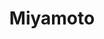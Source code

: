 ---
layout: place
title: "Miyamoto"
permalink: /oregon/portland/miyamoto.html
stateAbbr: OR
stateName: Oregon
cityName: Portland
seo:
  name: "Miyamoto"
  type: Restaurant
  links: https://miyamotosushi.com/?fbclid=IwAR20lmUwANhIYQBu-LXcRySlO1rppLIxRLE1Zb4KTMP5EYbxp7DNU9awhvM
description: "Miyamoto serves delicious sushi in Portland, Oregon. Try fresh Japanese dishes for a great dining experience. "
place_id: ChIJzXCO4wahlVQRTbyQocyYGng
photos:
  - name: >-
      places/ChIJzXCO4wahlVQRTbyQocyYGng/photos/AeeoHcIfY7ogMM-sZeODXCzk9s94-s8mBhOwt7UsVspRCj3b0rJUz6AgMQQKcHIFdXbXr5n4TTxq6krGDS0br7y8JAPlkqygCD6ivnC1NjW5FrRCcAm66UDObvGsFT5o8kuuCJceksUF27bbUtfPmzrbfxABChS64x_wugPek7TNdLGmy-DGE6KkDcTeePeQOiQGJy0yWnZhFeU1NwsM-0lTXnP5BEsBXv6ysDtzJxduUDzfWE9JAlCzL21Pm4mkkAdBaMtROwB9OB0PGkZc3x_oL7YYRcK0m0ZC6y1NOakrh6Lafw
    widthPx: 538
    heightPx: 403
    authorAttributions:
      - displayName: Miyamoto
        uri: https://maps.google.com/maps/contrib/106709881068084034245
        photoUri: >-
          https://lh3.googleusercontent.com/a/ACg8ocLtFrigMQDXrv0oqEpf19fDS-F9VDElwdFFColBeSB3mMssFg=s100-p-k-no-mo
    flagContentUri: >-
      https://www.google.com/local/imagery/report/?cb_client=maps_api_places.places_api&image_key=!1e10!2sAF1QipPO1A3qZohaMFV1aG0wIXLveTgQa1xUqCyYr3Y2&hl=en-US
    googleMapsUri: >-
      https://www.google.com/maps/place//data=!3m4!1e2!3m2!1sAF1QipPO1A3qZohaMFV1aG0wIXLveTgQa1xUqCyYr3Y2!2e10!4m2!3m1!1s0x5495a106e38e70cd:0x781a98cca190bc4d
  - name: >-
      places/ChIJzXCO4wahlVQRTbyQocyYGng/photos/AeeoHcLG3nyniHu1OReMRsQ9Y94eQQCGHuy6HjCJoFGFAOuaaEUprCUB5l0NVw4d8YdN--sk8yI5crBrE3S2d7euhMSKxcIIVHhgL4HUshilKuF7sDQYLhqBtH5wy--DfsyhANmZFjchAVuS39dYMeW621OjO_Swhzug8h-2T1OJm4VszpI2Lw_j052eBmItaqssj7edaD-MJHgA8KcEYVRJ5EVIGhGPl25nf3ah5EseNU0Ny8NqirL8jwmKuSxxlf3Ke6tqMg8WuSeh6liNnaooBTLIrOj_ofYWImFqFsTRfenGhg
    widthPx: 2992
    heightPx: 2992
    authorAttributions:
      - displayName: Miyamoto
        uri: https://maps.google.com/maps/contrib/106709881068084034245
        photoUri: >-
          https://lh3.googleusercontent.com/a/ACg8ocLtFrigMQDXrv0oqEpf19fDS-F9VDElwdFFColBeSB3mMssFg=s100-p-k-no-mo
    flagContentUri: >-
      https://www.google.com/local/imagery/report/?cb_client=maps_api_places.places_api&image_key=!1e10!2sAF1QipP1T_U07P2yiNkTeo0Z8VpjlCPK_tuCyunJGKu8&hl=en-US
    googleMapsUri: >-
      https://www.google.com/maps/place//data=!3m4!1e2!3m2!1sAF1QipP1T_U07P2yiNkTeo0Z8VpjlCPK_tuCyunJGKu8!2e10!4m2!3m1!1s0x5495a106e38e70cd:0x781a98cca190bc4d
  - name: >-
      places/ChIJzXCO4wahlVQRTbyQocyYGng/photos/AeeoHcJSXCAp1Zty0w9mIbzJOtS3IPFGNXe0XTZYDAM5Ggembh_YkBrU1xVvseBWpIiWDo8wH28l6rKD5yxDmbXrkWpg0Ftuo68jUKG--oBNyCbAjtc45P6bVJcw-cVA0bG8CUx7tCenoJIy2pP7I4PBcNHWt3mDzWl9OCawlv7Ovnhzo6WhrC1fR1IQRtMUxVRk-myaCpCKL8C2txEonSVzlxsSA4S7XrFAOUo_ZfD28gsoOJGxEFXfdQpv9GN77EZauBTmutWZ_-NGXOU_kGfDR-X8bD7d2vlL3TPXFR4BfY6G-bLvNzKzQ1SHSkC64cWI1YomPefzKaycxON_zDcma9hsHVQVq0Mq1nZWt_H4fcC-IHIjnJnH4oRxkIcUxMXEVTXLpF5Qq5s1JD7kv7oP54Kb7d1rSeq9JdDhSZJcyZhxljs
    widthPx: 3072
    heightPx: 4080
    authorAttributions:
      - displayName: Iris S. Le
        uri: https://maps.google.com/maps/contrib/104698860121813616426
        photoUri: >-
          https://lh3.googleusercontent.com/a-/ALV-UjXizrtlV0yWIlsjSG8SRXcmvAz86yexgafj-xkwFROXKVLIXTlk=s100-p-k-no-mo
    flagContentUri: >-
      https://www.google.com/local/imagery/report/?cb_client=maps_api_places.places_api&image_key=!1e10!2sCIHM0ogKEICAgICT77HzyQE&hl=en-US
    googleMapsUri: >-
      https://www.google.com/maps/place//data=!3m4!1e2!3m2!1sCIHM0ogKEICAgICT77HzyQE!2e10!4m2!3m1!1s0x5495a106e38e70cd:0x781a98cca190bc4d
  - name: >-
      places/ChIJzXCO4wahlVQRTbyQocyYGng/photos/AeeoHcI8HXPslP-6H7eYKUstHwF2lAoczvezGcglo5VacAASnlHE6DZlWzDcdPPdXaoxP1CIvLc38kPOHtoXoJt85NcfaiHfrh2Qz7urj17EEDrnB5nGRN1RDf2WUzT2OB5Ros7jvwpd99777rgvaAVomBNzrlqZkPOEdoDZviGlL3tkuouVXpdPTDp43xTWwnx2JfhYytX_jKHIJ5j5o-_gCXm8A8Xq1LZCtjEHzwOnvdtGO8yuaVGmFhIJxfVnCoqwKqSAKAhSRkDZdug_54m63jm-wu2yyreFw6munoISOqTnkmhw--anG5FkAMVQr8ykfkPSLDIZ8iEb_sIIIcZrLh5hnbCZ8A76mj5I14bBWvfQ31Nzl_zyuAruhXTwX-7A1vVZ-oaC630ytXtyj7msZVppvyyDi10MI6Pe1u-Gj58
    widthPx: 4080
    heightPx: 3072
    authorAttributions:
      - displayName: Iris S. Le
        uri: https://maps.google.com/maps/contrib/104698860121813616426
        photoUri: >-
          https://lh3.googleusercontent.com/a-/ALV-UjXizrtlV0yWIlsjSG8SRXcmvAz86yexgafj-xkwFROXKVLIXTlk=s100-p-k-no-mo
    flagContentUri: >-
      https://www.google.com/local/imagery/report/?cb_client=maps_api_places.places_api&image_key=!1e10!2sCIHM0ogKEICAgICT77HzSQ&hl=en-US
    googleMapsUri: >-
      https://www.google.com/maps/place//data=!3m4!1e2!3m2!1sCIHM0ogKEICAgICT77HzSQ!2e10!4m2!3m1!1s0x5495a106e38e70cd:0x781a98cca190bc4d
  - name: >-
      places/ChIJzXCO4wahlVQRTbyQocyYGng/photos/AeeoHcJ-IQGb6s65QoO9rD_0jk3qTKQO4tbO0skPy5nsgRlE-sNE2Ffn_cUxi66aHMG6PcE5uS3_ilbtls5rpTm-t3LKOVF6ByIEN1EBT8-2Qnmgym2ccMoJSzMyumcOfScoUu1_e5S--YqxCWxsdUNfwkqfq8j5HjQlZsbZh1Pu3E6XlxQr2vvriITL0Iyvri8dviXhv6QHxBBp6Q9_sB3ujX5ttSegTu5Z4g54skUq1BEGeVTadr6MH-idQVCtJrD08Sd-x8Ednx_Ty99lZlahYh66OTYjNnXRnG3soikSqK3EWWauovl70juHVyKrLF_W2zrfDdQr7fhtYPxmBE3IJF9LaFYc8dgNtRgHTjDCw00SOej-C5acnxzFp6Orp_K5bA_de1M6OhY9D0SKxEYxU-6t6Cl7VIZs_PRtRCl-mgfvuZU
    widthPx: 4080
    heightPx: 3072
    authorAttributions:
      - displayName: Natsumi White
        uri: https://maps.google.com/maps/contrib/108786639700971446804
        photoUri: >-
          https://lh3.googleusercontent.com/a-/ALV-UjUepIfuw72U0Uf4_TVZ76zkrVbVguI8SETZpgbTPeF30yxsAFBm=s100-p-k-no-mo
    flagContentUri: >-
      https://www.google.com/local/imagery/report/?cb_client=maps_api_places.places_api&image_key=!1e10!2sCIHM0ogKEICAgID96M780QE&hl=en-US
    googleMapsUri: >-
      https://www.google.com/maps/place//data=!3m4!1e2!3m2!1sCIHM0ogKEICAgID96M780QE!2e10!4m2!3m1!1s0x5495a106e38e70cd:0x781a98cca190bc4d
  - name: >-
      places/ChIJzXCO4wahlVQRTbyQocyYGng/photos/AeeoHcJP0WFgaOU56RiGbyUDFAVNi-TD556295xekXKB060IzfECFLk_q9Z0EEZH3vA0bYUbfk7qUDv57aHIpO6XdvB77_iFHZRGlY0LBB019_QBSXIbTJ7cT4_YW_hfrIcz-DkeG2oOJGow0cI22wRWMFnOzMQBMDzwMVF-vitvtgww3EHeCKh_-A82HXHGQIkDyyyVI0mQhQzVKTnsu3Lb1mmGn7KIBlRRt49IP_E-jE2rqEt_ZMthJRHXUk2jJSqrGvcUjVKPx4m7YvOC79_wxqkcbn3pW7c5UVtb9wQSlNZjy9cM4HpJ0nG0ncF2PrYkjFuaYn9Xpu3cLkP-cEujOoErfqgAeLjWS5-9ZtkEe1jrT5HVGfjgBYDtJ8PxRBHaQ23_fVqqQf0NPHizi5UNwOh0ymGOtmWbASKD-ETJW6cuUg
    widthPx: 3024
    heightPx: 4032
    authorAttributions:
      - displayName: Minna Shirley
        uri: https://maps.google.com/maps/contrib/114776262112387130329
        photoUri: >-
          https://lh3.googleusercontent.com/a-/ALV-UjWiEHXpAAxF5DIlkjlw7gqWtpbswrtVnbUhpcCzMdIOH0x_bgpP=s100-p-k-no-mo
    flagContentUri: >-
      https://www.google.com/local/imagery/report/?cb_client=maps_api_places.places_api&image_key=!1e10!2sCIHM0ogKEICAgICHpe69cQ&hl=en-US
    googleMapsUri: >-
      https://www.google.com/maps/place//data=!3m4!1e2!3m2!1sCIHM0ogKEICAgICHpe69cQ!2e10!4m2!3m1!1s0x5495a106e38e70cd:0x781a98cca190bc4d
  - name: >-
      places/ChIJzXCO4wahlVQRTbyQocyYGng/photos/AeeoHcIsudSJ-fHK16i2089rEh-lEFaZZpP_AS3bTblcfPlwonKEavFaWoMIF_i-FsAKIvG0831LRHjuFcHekD7TFmQVbOF3cEoCF-JrqcjRBEXTfhrdp-1k_lTcUIDBjEFliAKXPpiRC0cZxnUfyoONVpqMYnCfbWWymRtVTn1ShqmAXgQJblOjlWMmQ7Jo1EZpcxTiVXh7OHACuFoxgE7ifn0xHZcJJmxJ7Ks-imha-j6p9kPJLNOFKvl-e2MCRktsoxyQCWxf55QhUljqRpV3qmBp12KyNOGRexoAVRfPLcEpXC64Vpwcn2BC7noIC2KH5pLJeiLuLCzoi7wDYbB9z_PHtf6z3qMjg-maGPOmKntW3pTH0cNQlDd-hqtk6zh5FCBYtqRYPg5OCC77AjvYU06TKMCVKEeAnSA6-Dl6N4kAMg
    widthPx: 3072
    heightPx: 4080
    authorAttributions:
      - displayName: Iris S. Le
        uri: https://maps.google.com/maps/contrib/104698860121813616426
        photoUri: >-
          https://lh3.googleusercontent.com/a-/ALV-UjXizrtlV0yWIlsjSG8SRXcmvAz86yexgafj-xkwFROXKVLIXTlk=s100-p-k-no-mo
    flagContentUri: >-
      https://www.google.com/local/imagery/report/?cb_client=maps_api_places.places_api&image_key=!1e10!2sCIHM0ogKEICAgICT77HzKQ&hl=en-US
    googleMapsUri: >-
      https://www.google.com/maps/place//data=!3m4!1e2!3m2!1sCIHM0ogKEICAgICT77HzKQ!2e10!4m2!3m1!1s0x5495a106e38e70cd:0x781a98cca190bc4d
  - name: >-
      places/ChIJzXCO4wahlVQRTbyQocyYGng/photos/AeeoHcLauGJyPNxpSg8QXOk8NOnul51cQgnRgVwzRmIQtsOdpSgxb4Sxqsfi9xR8s2wokhtiBeqoV28CQ-lX0QhiDdd27ZS0VDXeaC9Cvuk0dK9Z5jt2hE4njkJA0yFe_l_CIe86S0NYQHmcNdUJasgqYDIb8023f__CJbs4AD03KeikjJ1ge5W1WJohjI24hMGsTT0st1uvu0bZkqwKnQFlDbLMozKq4fbShbTg1z_sMzQaNUyWCKP16Xn30oQg6qtirEbWIB4pRcdT4vfSxLMQCHeFHMW_4K-B2sAmJjS5S1_wBUYXqUIcid-n6yZOqWrsMOquDKslRK4g1vmwBSPx1bHwCKidci4PEqei3qAvSygUS2LIHN_pcjjW8N_swsHNkEqaD2HM29zdUC2yodau1rN4YsDlb3q8OebNJRifjIc
    widthPx: 3024
    heightPx: 4032
    authorAttributions:
      - displayName: Kara Carsner
        uri: https://maps.google.com/maps/contrib/107802760906650542379
        photoUri: >-
          https://lh3.googleusercontent.com/a-/ALV-UjXBnFUxhcXo5XeVTqqktV6dDKqkMEzWE8-kiouCwl-hCTw-El-1=s100-p-k-no-mo
    flagContentUri: >-
      https://www.google.com/local/imagery/report/?cb_client=maps_api_places.places_api&image_key=!1e10!2sCIHM0ogKEICAgIC967nBLQ&hl=en-US
    googleMapsUri: >-
      https://www.google.com/maps/place//data=!3m4!1e2!3m2!1sCIHM0ogKEICAgIC967nBLQ!2e10!4m2!3m1!1s0x5495a106e38e70cd:0x781a98cca190bc4d
  - name: >-
      places/ChIJzXCO4wahlVQRTbyQocyYGng/photos/AeeoHcIZb4P7w8bSd3JRVLOFijTZ8jxRqcgSIKffip3UfpfgobbnRSDzT37CafKcd2CvJBHL7fKLe3ndNOMSVHAAus3D8TwhTHje475Zil_TzOwnzywjmrwThHYPt2svF9gdxTKhj3w3p8wOZs6g6QuO2-4EDpyrMAZrgXLqdN2APyIwQm0tjA50lqpNgHaXUPZkpZ63MD82tk9U8PMWsuf8ZE-J_naMTreMLsv4typ9B2lk2ozDjUkJqn8AoPoTKgtGBew2RRaEri9Jv4hg2gD-eWHSmBOVlx6Pb0UTOBpCkH1VXZL_-KPGdt3CGLBVPBooM0sctuEsnjHJxpQFZa7-4LsOzR93cGw0RM3Qh8kBOk27l-Y-2YOtD_oDnkbtiA-5KtoROsasOviKMgTydGATifoLE-EJMD68RbiwFh3NXSp2Fbs
    widthPx: 4080
    heightPx: 3072
    authorAttributions:
      - displayName: Weston Ruter
        uri: https://maps.google.com/maps/contrib/113853198722136596993
        photoUri: >-
          https://lh3.googleusercontent.com/a-/ALV-UjUYW6Af0BR_ZJQKv1yhUE1z_BVdBUSJH-B418Idw9mLJhaOEjxCYQ=s100-p-k-no-mo
    flagContentUri: >-
      https://www.google.com/local/imagery/report/?cb_client=maps_api_places.places_api&image_key=!1e10!2sCIHM0ogKEICAgIDLqOvQzQE&hl=en-US
    googleMapsUri: >-
      https://www.google.com/maps/place//data=!3m4!1e2!3m2!1sCIHM0ogKEICAgIDLqOvQzQE!2e10!4m2!3m1!1s0x5495a106e38e70cd:0x781a98cca190bc4d
  - name: >-
      places/ChIJzXCO4wahlVQRTbyQocyYGng/photos/AeeoHcJCBUs2qlaWLPclBznJ0TeURnVEW6-NQf6DxB0tuYn7V1ZjRKDszeIJI7IbDjpatDo74-ZztkuzS5Z1cxIhTaP_FlyWeGaUAWqxjk9JWB1zaLr9tXD_pHyzF9gp4_gt4BjSzRTmnX5iE0tojYbKgoEk1X5Ojny_ychk7h9bAJ0keXIKxVjMf9C9pvzEa_rb6Hs8f01JrLMdjLg11Ldj5NQu5yRC5ICRF2fWhaFSOEC4FEW-CQlEEa5J0biIo0m6MnJmpzvuSAtMqPP6A4dKD70SE6VKQXXenGYu_3QrF1SQavhNTOKFsfuolCDSud9KwvD0uNSouwPLiamgzLWCOxkEjuQ2VhAhJnQUCeKoU9DSlolNWXlVqKqPDi6Z8X-kB7-P7BPGMMQzwrawnpvVhDFU68g9zeZur_0kFyAd1Bu_8D1i
    widthPx: 3024
    heightPx: 4032
    authorAttributions:
      - displayName: Norma Teran
        uri: https://maps.google.com/maps/contrib/114641624786235781652
        photoUri: >-
          https://lh3.googleusercontent.com/a-/ALV-UjWMQc7pHoIRlIENhujhNEpCti2QLO4M4kBC9aiMHrJ8YCXNQv8=s100-p-k-no-mo
    flagContentUri: >-
      https://www.google.com/local/imagery/report/?cb_client=maps_api_places.places_api&image_key=!1e10!2sCIHM0ogKEICAgICR1dLwvQE&hl=en-US
    googleMapsUri: >-
      https://www.google.com/maps/place//data=!3m4!1e2!3m2!1sCIHM0ogKEICAgICR1dLwvQE!2e10!4m2!3m1!1s0x5495a106e38e70cd:0x781a98cca190bc4d
address: 422 SE 81st Ave, Portland, OR 97215, USA
street: 422 SE 81st Ave
city: Portland
state: OR
zip: '97215'
country: USA
neighborhood: Montavilla
latitude: '45.519447'
longitude: '-122.580276'
accessibility_options:
  wheelchairAccessibleEntrance: true
  wheelchairAccessibleRestroom: true
  wheelchairAccessibleSeating: true
business_status: OPERATIONAL
name: Miyamoto
google_maps_links:
  directionsUri: >-
    https://www.google.com/maps/dir//''/data=!4m7!4m6!1m1!4e2!1m2!1m1!1s0x5495a106e38e70cd:0x781a98cca190bc4d!3e0
  placeUri: https://maps.google.com/?cid=8654397638597196877
  writeAReviewUri: >-
    https://www.google.com/maps/place//data=!4m3!3m2!1s0x5495a106e38e70cd:0x781a98cca190bc4d!12e1
  reviewsUri: >-
    https://www.google.com/maps/place//data=!4m4!3m3!1s0x5495a106e38e70cd:0x781a98cca190bc4d!9m1!1b1
  photosUri: >-
    https://www.google.com/maps/place//data=!4m3!3m2!1s0x5495a106e38e70cd:0x781a98cca190bc4d!10e5
primary_type: Sushi Restaurant
opening_hours:
  regular: null
  current: null
secondary_opening_hours:
  regular:
    weekdayDescriptions: null
    type: null
  current:
    weekdayDescriptions: null
    type: null
phone: (503) 208-2253
price_level: PRICE_LEVEL_MODERATE
price_range: $20 &ndash; $30
rating: '4.7'
rating_count: 836
website: >-
  https://miyamotosushi.com/?fbclid=IwAR20lmUwANhIYQBu-LXcRySlO1rppLIxRLE1Zb4KTMP5EYbxp7DNU9awhvM
reviews: null
parking_options: null
payment_options: null
allow_dogs: null
curbside_pickup: null
delivery: null
dine_in: null
good_for_children: null
good_for_groups: null
good_for_sports: null
live_music: null
menu_for_children: null
outdoor_seating: null
reservable: null
restroom: null
serves_beer: null
serves_breakfast: null
serves_brunch: null
serves_cocktails: null
serves_coffee: null
serves_dinner: null
serves_dessert: null
serves_lunch: null
serves_vegetarian_food: null
serves_wine: null
takeout: null
summary: null

---